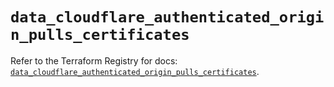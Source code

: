 # `data_cloudflare_authenticated_origin_pulls_certificates`

Refer to the Terraform Registry for docs: [`data_cloudflare_authenticated_origin_pulls_certificates`](https://registry.terraform.io/providers/cloudflare/cloudflare/5.4.0/docs/data-sources/authenticated_origin_pulls_certificates).

